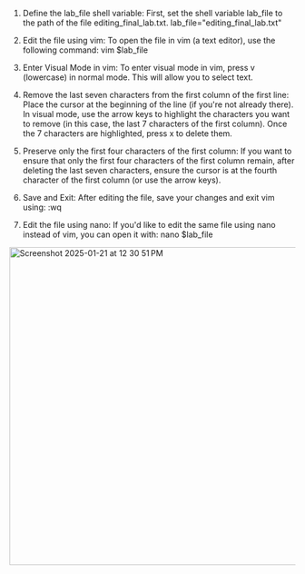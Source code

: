 1. Define the lab_file shell variable:
First, set the shell variable lab_file to the path of the file editing_final_lab.txt.
lab_file="editing_final_lab.txt"

2. Edit the file using vim:
To open the file in vim (a text editor), use the following command:
vim $lab_file

3. Enter Visual Mode in vim:
To enter visual mode in vim, press v (lowercase) in normal mode. This will allow you to select text.

4. Remove the last seven characters from the first column of the first line:
Place the cursor at the beginning of the line (if you're not already there).
In visual mode, use the arrow keys to highlight the characters you want to remove (in this case, the last 7 characters of the first column).
Once the 7 characters are highlighted, press x to delete them.

5. Preserve only the first four characters of the first column:
If you want to ensure that only the first four characters of the first column remain, after deleting the last seven characters, ensure the cursor is at the fourth character of the first column (or use the arrow keys).

6. Save and Exit:
After editing the file, save your changes and exit vim using:
:wq

7. Edit the file using nano:
If you'd like to edit the same file using nano instead of vim, you can open it with:
nano $lab_file




<img width="560" alt="Screenshot 2025-01-21 at 12 30 51 PM" src="https://github.com/user-attachments/assets/710d6012-b074-4cbb-9b5e-5363bc5b0b16" />

